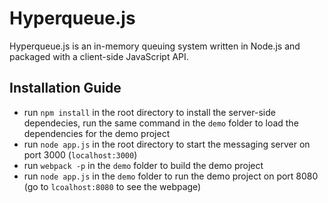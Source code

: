 # Hyperqueue.js

Hyperqueue.js is an in-memory queuing system written in Node.js and packaged with a client-side JavaScript API.

## Installation Guide
- run `npm install` in the root directory to install the server-side dependecies, run the same command in the `demo` folder to load the dependencies for the demo project
- run `node app.js` in the root directory to start the messaging server on port 3000 (`localhost:3000`)
- run `webpack -p` in the `demo` folder to build the demo project
- run `node app.js` in the `demo` folder to run the demo project on port 8080 (go to `lcoalhost:8080` to see the webpage)
